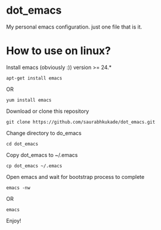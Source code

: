 # dot_emacs
My personal emacs configuration. just one file that is it. 

# How to use on linux?
Install emacs (obviously :)) version  >= 24.*
```
apt-get install emacs
```
OR
```
yum install emacs
```
Download or clone this repository
```
git clone https://github.com/saurabhkukade/dot_emacs.git
```
Change directory to do_emacs
```
cd dot_emacs
```
Copy dot_emacs to ~/.emacs
```
cp dot_emacs ~/.emacs
```
Open emacs and wait for bootstrap process to complete
```
emacs -nw
```
OR
```
emacs
```
Enjoy!
